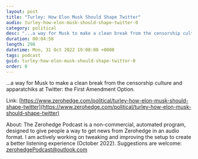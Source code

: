 ```yaml
---
layout: post
title: "Turley: How Elon Musk Should Shape Twitter"
audio: turley-how-elon-musk-should-shape-twitter-0
category: political
desc: "...a way for Musk to make a clean break from the censorship culture and apparatchiks at Twitter: the First Amendment Option."
duration: 00:04:58
length: 298
datetime: Mon, 31 Oct 2022 19:08:00 +0000
tags: podcast
guid: turley-how-elon-musk-should-shape-twitter-0
order: 0
---
```

...a way for Musk to make a clean break from the censorship culture and apparatchiks at Twitter: the First Amendment Option.

Link: [https://www.zerohedge.com/political/turley-how-elon-musk-should-shape-twitter](https://www.zerohedge.com/political/turley-how-elon-musk-should-shape-twitter)

About: The Zerohedge Podcast is a non-commercial, automated program, designed to give people a way to get news from Zerohedge in an audio format.  I am actively working on tweaking and improving the setup to create a better listening experience (October 2022).  Suggestions are welcome: [zerohedgePodcast@outlook.com](mailto:zerohedgePodcast@outlook.com)